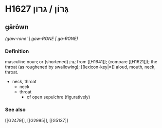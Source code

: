 # H1627 גָּרוֹן / גרון

## gârôwn

_(gaw-rone' | ɡaw-RONE | ɡa-RONE)_

### Definition

masculine noun; or (shortened) גָּרֹן; from [[H1641]]; (compare [[H1621]]); the throat (as roughened by swallowing); [[lexicon-key|×]] aloud, mouth, neck, throat.

- neck, throat
    - neck
    - throat
        - of open sepulchre (figuratively)
### See also

[[G2479]], [[G2995]], [[G5137]]

